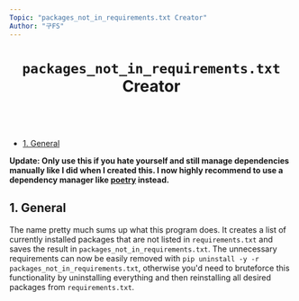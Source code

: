 ```yaml
---
Topic: "packages_not_in_requirements.txt Creator"
Author: "구FS"
---
```

<link href="./doc_templates/md_style.css" rel="stylesheet"></link>
<body>

# <p style="text-align: center">`packages_not_in_requirements.txt` Creator</p>
<br>
<br>

- [1. General](#1-general)

**Update: Only use this if you hate yourself and still manage dependencies manually like I did when I created this. I now highly recommend to use a dependency manager like [poetry](https://python-poetry.org/) instead.**

## 1. General

The name pretty much sums up what this program does. It creates a list of currently installed packages that are not listed in `requirements.txt` and saves the result in `packages_not_in_requirements.txt`. The unnecessary requirements can now be easily removed with `pip uninstall -y -r packages_not_in_requirements.txt`, otherwise you'd need to bruteforce this functionality by uninstalling everything and then reinstalling all desired packages from `requirements.txt`.

</body>